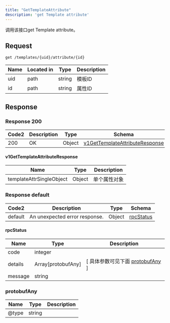```yaml
---
title: "GetTemplateAttribute"
description: 'get Template attribute'
---
```



调用该接口get Template attribute。



## Request


```
get /templates/{uid}/attribute/{id}
```



| Name | Located in | Type | Description | 
| ---- | ---------- | ----------- | ----------- | 
| uid | path | string | 模板ID |  
| id | path | string | 属性ID |  





## Response



### Response  200

 
| Code2 | Description | Type | Schema |
| ---- | ----------- | ------ | ------ |
| 200 | OK | Object | [v1GetTemplateAttributeResponse](#v1GetTemplateAttributeResponse) |

#### v1GetTemplateAttributeResponse

| Name | Type | Description | 
| ---- | ---- | ----------- |    
| templateAttrSingleObject | Object | 单个属性对象   |   


  
    
          
     
 
 


 


### Response  default

 
| Code2 | Description | Type | Schema |
| ---- | ----------- | ------ | ------ |
| default | An unexpected error response. | Object | [rpcStatus](#rpcStatus) |

#### rpcStatus

| Name | Type | Description | 
| ---- | ---- | ----------- |     
| code | integer |  |          
| details | Array[protobufAny] |  [ 具体参数可见下面 [protobufAny](#protobufAny) ] |       
| message | string |  |   


  
     
   
       
         
### protobufAny
| Name | Type | Description | 
| ---- | ---- | ----------- |     
| @type | string |  |   


  
     
 
 


          
     
   
     
 
 


 


